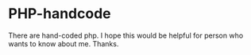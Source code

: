 # PHP-handcode
There are hand-coded php.
I hope this would be helpful for person who wants to know about me.
Thanks.
